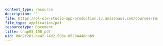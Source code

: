 ```yaml
---
content_type: resource
description: ''
file: https://ol-ocw-studio-app-production.s3.amazonaws.com/courses/res-6-001-continuum-electromechanics-spring-2009/00d2f201be4274d2503e85284440dbb9_chap05_100.pdf
file_type: application/pdf
resourcetype: Document
title: chap05_100.pdf
uid: 00d2f201-be42-74d2-503e-85284440dbb9
---
```


